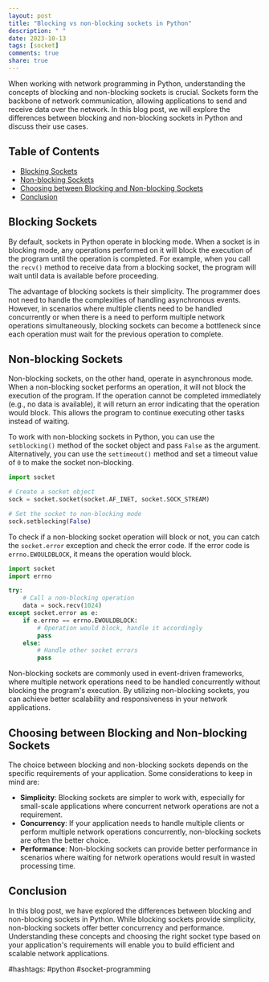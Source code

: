 ```yaml
---
layout: post
title: "Blocking vs non-blocking sockets in Python"
description: " "
date: 2023-10-13
tags: [socket]
comments: true
share: true
---
```


When working with network programming in Python, understanding the concepts of blocking and non-blocking sockets is crucial. Sockets form the backbone of network communication, allowing applications to send and receive data over the network. In this blog post, we will explore the differences between blocking and non-blocking sockets in Python and discuss their use cases.

## Table of Contents
- [Blocking Sockets](#blocking-sockets)
- [Non-blocking Sockets](#non-blocking-sockets)
- [Choosing between Blocking and Non-blocking Sockets](#choosing-between-blocking-and-non-blocking-sockets)
- [Conclusion](#conclusion)

## Blocking Sockets

By default, sockets in Python operate in blocking mode. When a socket is in blocking mode, any operations performed on it will block the execution of the program until the operation is completed. For example, when you call the `recv()` method to receive data from a blocking socket, the program will wait until data is available before proceeding.

The advantage of blocking sockets is their simplicity. The programmer does not need to handle the complexities of handling asynchronous events. However, in scenarios where multiple clients need to be handled concurrently or when there is a need to perform multiple network operations simultaneously, blocking sockets can become a bottleneck since each operation must wait for the previous operation to complete.

## Non-blocking Sockets

Non-blocking sockets, on the other hand, operate in asynchronous mode. When a non-blocking socket performs an operation, it will not block the execution of the program. If the operation cannot be completed immediately (e.g., no data is available), it will return an error indicating that the operation would block. This allows the program to continue executing other tasks instead of waiting.

To work with non-blocking sockets in Python, you can use the `setblocking()` method of the socket object and pass `False` as the argument. Alternatively, you can use the `settimeout()` method and set a timeout value of `0` to make the socket non-blocking.

```python
import socket

# Create a socket object
sock = socket.socket(socket.AF_INET, socket.SOCK_STREAM)

# Set the socket to non-blocking mode
sock.setblocking(False)
```

To check if a non-blocking socket operation will block or not, you can catch the `socket.error` exception and check the error code. If the error code is `errno.EWOULDBLOCK`, it means the operation would block.

```python
import socket
import errno

try:
    # Call a non-blocking operation
    data = sock.recv(1024)
except socket.error as e:
    if e.errno == errno.EWOULDBLOCK:
        # Operation would block, handle it accordingly
        pass
    else:
        # Handle other socket errors
        pass
```

Non-blocking sockets are commonly used in event-driven frameworks, where multiple network operations need to be handled concurrently without blocking the program's execution. By utilizing non-blocking sockets, you can achieve better scalability and responsiveness in your network applications.

## Choosing between Blocking and Non-blocking Sockets

The choice between blocking and non-blocking sockets depends on the specific requirements of your application. Some considerations to keep in mind are:

- **Simplicity**: Blocking sockets are simpler to work with, especially for small-scale applications where concurrent network operations are not a requirement.
- **Concurrency**: If your application needs to handle multiple clients or perform multiple network operations concurrently, non-blocking sockets are often the better choice.
- **Performance**: Non-blocking sockets can provide better performance in scenarios where waiting for network operations would result in wasted processing time.

## Conclusion

In this blog post, we have explored the differences between blocking and non-blocking sockets in Python. While blocking sockets provide simplicity, non-blocking sockets offer better concurrency and performance. Understanding these concepts and choosing the right socket type based on your application's requirements will enable you to build efficient and scalable network applications.

#hashtags: #python #socket-programming